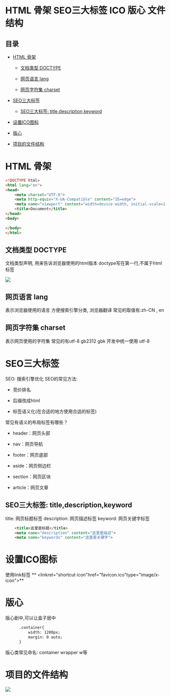 # HTML 骨架 SEO三大标签 ICO 版心 文件结构

## 目录

*   [HTML 骨架](#html-骨架)

    *   [文档类型 DOCTYPE ](#文档类型-doctype-)

    *   [网页语言  lang](#网页语言--lang)

    *   [网页字符集 charset](#网页字符集-charset)

*   [SEO三大标签](#seo三大标签)

    *   [SEO三大标签: title,description,keyword](#seo三大标签-titledescriptionkeyword)

*   [设置ICO图标](#设置ico图标)

*   [版心](#版心)

*   [项目的文件结构](#项目的文件结构)

# HTML 骨架

```html
<!DOCTYPE html> 
<html lang="en">
<head>
    <meta charset="UTF-8">
    <meta http-equiv="X-UA-Compatible" content="IE=edge">
    <meta name="viewport" content="width=device-width, initial-scale=1.0">
    <title>Document</title>
</head>
<body>
    
</body>
</html>
```

## 文档类型 DOCTYPE&#x20;

文档类型声明, 用来告诉浏览器使用的html版本
doctype写在第一行,不属于html标签

![](<https://cdn.nlark.com/yuque/0/2022/png/25905096/1648375466987-006e6744-822f-4555-94c7-22ace0d081d1.png#clientId=u9f722ac6-2f48-4\&crop=0\&crop=0\&crop=1\&crop=1\&from=paste\&height=391\&id=u92b28f1c\&margin=\[object Object]\&name=image.png\&originHeight=391\&originWidth=1191\&originalType=binary\&ratio=1\&rotation=0\&showTitle=false\&size=231040\&status=done\&style=none\&taskId=ud8d577ef-f5e1-4f34-b1d9-bbd1bbf815d\&title=\&width=1191>)

## 网页语言  lang

表示浏览器使用的语言
方便搜索引擎分类, 浏览器翻译
常见的取值有:zh-CN , en

## 网页字符集 charset

表示网页使用的字符集
常见的有utf-8 gb2312 gbk
开发中统一使用 utf-8

# SEO三大标签

SEO: 搜索引擎优化
SEO的常见方法:

*   竞价排名

*   后缀改成html

*   标签语义化(在合适的地方使用合适的标签)

常见有语义的布局标签有哪些？

*   header：网页头部

*   nav：网页导航

*   footer：网页底部

*   aside：网页侧边栏

*   section：网页区块

*   article：网页文章

## SEO三大标签: title,description,keyword

title: 网页标题标签
description: 网页描述标签
keyword: 网页关键字标签

```html
    <title>这里是标题</title>
    <meta name="description" content="这里是描述">
    <meta name="keywords" content="这里是关键字">
```

# 设置ICO图标

使用link标签
\*\*    \<linkrel="shortcut icon"href="favicon.ico"type="image/x-icon">\*\*

# 版心

版心剧中,可以让盒子居中

```html
      .container{
          width: 1200px;
          margin: 0 auto;
      }
```

版心类常见命名: container wrapper w等

# 项目的文件结构

![](<https://cdn.nlark.com/yuque/0/2022/png/25905096/1648376574621-5487d173-9059-4be6-8802-2337521c5d88.png#clientId=u8fd3701a-903b-4\&crop=0\&crop=0\&crop=1\&crop=1\&from=paste\&height=298\&id=u1ba0ca52\&margin=\[object Object]\&name=image.png\&originHeight=298\&originWidth=866\&originalType=binary\&ratio=1\&rotation=0\&showTitle=false\&size=179799\&status=done\&style=none\&taskId=u7635fa08-1921-4697-9efa-d306ef3d6da\&title=\&width=866>)
